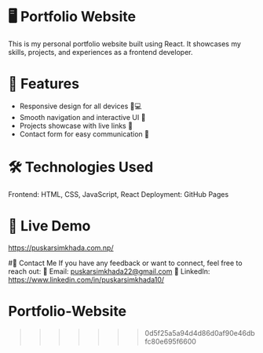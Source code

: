 # 🖥️ Portfolio Website
This is my personal portfolio website built using React. It showcases my skills, projects, and experiences as a frontend developer.

# 🚀 Features
 - Responsive design for all devices 📱💻
 - Smooth navigation and interactive UI 🎨
 - Projects showcase with live links 🔗
 - Contact form for easy communication 📩

# 🛠️ Technologies Used
Frontend: HTML, CSS, JavaScript, React
Deployment: GitHub Pages 

# 📌 Live Demo
https://puskarsimkhada.com.np/

#📧 Contact Me
If you have any feedback or want to connect, feel free to reach out:
📩 Email: puskarsimkhada22@gmail.com
📱 LinkedIn: https://www.linkedin.com/in/puskarsimkhada10/

# Portfolio-Website
>>>>>>> 0d5f25a5a94d4d86d0af90e46dbfc80e695f6600
